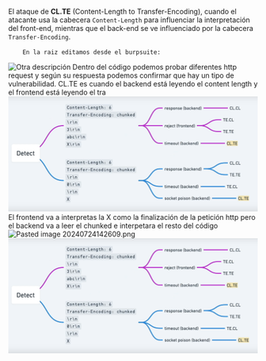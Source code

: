 El ataque de **CL.TE** (Content-Length to Transfer-Encoding), cuando el atacante usa la cabecera `Content-Length` para influenciar la interpretación del front-end, mientras que el back-end se ve influenciado por la cabecera `Transfer-Encoding`.
        
        En la raiz editamos desde el burpsuite:
![Otra descripción](https://st2.depositphotos.com/1063296/8337/i/450/depositphotos_83378584-stock-photo-modern-compact-red-car-front.jpg)
        Dentro del código podemos probar diferentes http request y según su respuesta podemos confirmar que hay un tipo de vulnerabilidad. CL.TE es cuando el backend está leyendo el content length y el frontend está leyendo el tra
![Pasted](./img.png)
        El frontend va a interpretas la X como la finalización de la petición http pero el backend va a leer el chunked e interpetara el resto del código
        ![Pasted image 20240724142609.png](./path/to/image3.png)
![Pasted](./img.png)
 